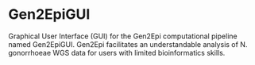 # Gen2EpiGUI
Graphical User Interface (GUI) for the Gen2Epi computational pipeline named Gen2EpiGUI. Gen2Epi facilitates an understandable analysis of N. gonorrhoeae WGS data for users with limited bioinformatics skills.
